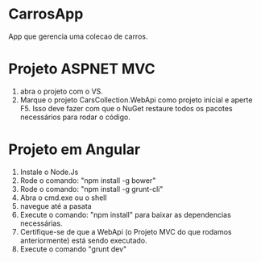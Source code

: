 # CarrosApp
App que gerencia uma colecao de carros.

# Projeto ASPNET MVC 
1. abra o projeto com o VS.
2. Marque o projeto CarsCollection.WebApi como projeto inicial e aperte F5. Isso deve fazer com que o NuGet restaure todos os pacotes necessários para rodar o código.

# Projeto em Angular
1. Instale o Node.Js
2. Rode o comando: "npm install -g bower"
3. Rode o comando: "npm install -g grunt-cli"
4. Abra o cmd.exe ou o shell
5. navegue até a pasata
6. Execute o comando: "npm install" para baixar as dependencias necessárias.
7. Certifique-se de que a WebApi (o Projeto MVC do que rodamos anteriormente) está sendo executado.
8. Execute o comando "grunt dev"
